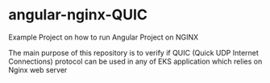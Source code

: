 # angular-nginx-QUIC
Example Project on how to run Angular Project on NGINX

The main purpose of this repository is to verify if QUIC (Quick UDP Internet Connections) protocol can be used 
in any of EKS application which relies on Nginx web server
